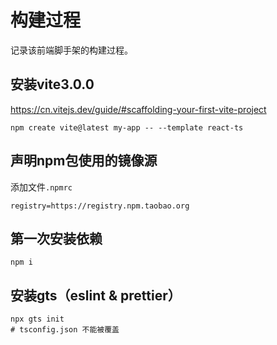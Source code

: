 # 构建过程

记录该前端脚手架的构建过程。

## 安装vite3.0.0

https://cn.vitejs.dev/guide/#scaffolding-your-first-vite-project
```
npm create vite@latest my-app -- --template react-ts
```

## 声明npm包使用的镜像源
添加文件`.npmrc`

```
registry=https://registry.npm.taobao.org 
```

## 第一次安装依赖

```
npm i
```


## 安装gts（eslint & prettier）

```
npx gts init
# tsconfig.json 不能被覆盖
```

